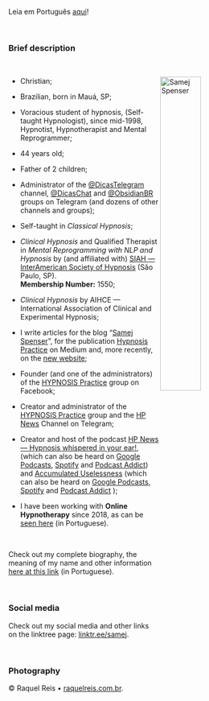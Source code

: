 <!-- ---
title: "About Samej Spenser"
author: "Samej Spenser"
dates:
  - create: "August 09, 2023"
  - modified: "August 10, 2023"
tag: "samej_spenser"
aliases: ["Samej Spenser", "Sobre Samej Spenser"]
abstract: "Breve descrição sobre Samej Spenser."
links:
  - "https://about.me/SamejSpenser"
  - "https://github.com/SamejSpenser/"
  - "https://github.com/SamejSpenser/SamejSpenser/blob/main/README_english.md"
  - "https://gitlab.com/samej/"
  - "https://gitlab.com/samej/samej/-/blob/58e77ba5087871fd95ec47b706902b3584d3187e/README_english.md"
  - "https://teletype.in/@samej/sobre"
breaks: "false"
lang: "pt-BR"
--- -->

<!-- LINK EXTERNO PARA O CSS -->

<link rel="stylesheet" type="text/css" href="stylesheet-geral.css" />

<link rel="stylesheet" type="text/css" href="https://gitlab.com/samej/samej/-/blob/0621508e42a6efa8c9840bbb4270720675c2d023/stylesheet-geral.css" />

<link rel="stylesheet" type="text/css" href="/home/samej/Sync/Obsidian/GERAIS/Gists-Privadas/CSS-geral/stylesheet-geral.css" />

<link rel="stylesheet" type="text/css" href="https://www.dropbox.com/s/7acsnogog4njf2o/stylesheet-geral.css" />

<!-- LINK EXTERNO PARA O CSS NO SMARTPHONE -->

<link rel="stylesheet" type="text/css" href="/storage/emulated/0/Obsidian/.obsidian/snippets/stylesheet-geral.css" />

<!-- ABOUT SAMEJ SPENSER ~ CREATED IN 2022/07/20 ~ UPDATED IN 2023/08/10 -->

Leia em Português [aqui](https://github.com/SamejSpenser/)!

<p>&nbsp;</p>

### Brief description

<p>&nbsp;</p>

<!-- IMAGEM ALINHADA À DIREITA -->

<!-- <span class="dire40" align="right">![Foto de Samej Spenser](https://i.imgur.com/ly42y3j.jpg)
<small>**Foto: ©** Raquel Reis • [raquelreis.com.br](http://raquelreis.com.br/)</small></span> -->

<img height="auto" width="40%" align="right" alt="Samej Spenser" src="https://i.imgur.com/ly42y3j.jpg" style="height: auto; width: 40%; float: right;" /><!-- <br /><small><strong>©</strong> Raquel Reis • <a target="_blank" title="Raquel Reis Fotografia" href="https://raquelreis.com.br/">raquelreis.com.br</a></small> -->

- Christian;

- Brazilian, born in Mauá, SP;

- Voracious student of hypnosis, (Self-taught Hypnologist), since mid-1998, Hypnotist, Hypnotherapist and Mental Reprogrammer;

- 44 years old;

- Father of 2 children;

- Administrator of the [@DicasTelegram](https://DicasTelegram.t.me) channel, [@DicasChat](https://DicasChat.t.me) and [@ObsidianBR](https://ObsidianBR.t.me) groups on Telegram (and dozens of other channels and groups);

- Self-taught in _Classical Hypnosis_;

- _Clinical Hypnosis_ and Qualified Therapist in _Mental Reprogramming with NLP and Hypnosis_ by (and affiliated with) [SIAH — InterAmerican Society of Hypnosis](http://sociedadeinteramericanadehipnose.com/) (São Paulo, SP).  
    **Membership Number:** 1550;

- _Clinical Hypnosis_ by AIHCE — International Association of Clinical and Experimental Hypnosis;

- I write articles for the blog “[Samej Spenser](https://www.samejspenser.com.br/)”, for the publication [Hypnosis Practice](https://medium.com/hipnose-pratica) on Medium and, more recently, on the [new website](https://teletype.in/@samej);

- Founder (and one of the administrators) of the [HYPNOSIS Practice](https://medium.com/hipnose-pratica/venha-fazer-parte-do-grupo-hipnose-pr%C3%A1tica-553f42094c48) group on Facebook;

- Creator and administrator of the [HYPNOSIS Practice](https://medium.com/hipnose-pratica/venha-fazer-parte-do-grupo-hipnose-pr%C3%A1tica-553f42094c48) group and the [HP News](https://t.me/HPnews) Channel on Telegram;

- Creator and host of the podcast [HP News — Hypnosis whispered in your ear!](https://www.hpnews.com.br/), (which can also be heard on [Google Podcasts](https://podcasts.google.com/?feed=aHR0cHM6Ly9mZWVkLm1lZ2Fmb25vLmhvc3QvaHAtbmV3cw%3D%3D), [Spotify](https://open.spotify.com/show/67W05SItb7tV7eWzNWnzh7?si=SQUd0m2pTAaFypmBCViy8Q) and [Podcast Addict](https://podcastaddict.com/?podId=2115346)) and [Accumulated Uselessness](https://podcasters.spotify.com/pod/show/inutilidades) (which can also be heard on [Google Podcasts](https://podcasts.google.com/?feed=aHR0cHM6Ly9hbmNob3IuZm0vcy9lYTA5NDgvcG9kY2FzdC9yc3M%3D), [Spotify](https://open.spotify.com/show/3zm3tqU1fn6qkrJxsKITfq) and [Podcast Addict](https://podcastaddict.com/?podId=2330538) );

- I have been working with **Online Hypnotherapy** since 2018, as can be [seen here](https://teletype.in/@samej/hipnoterapia-online) (in Portuguese).

<p>&nbsp;</p>

Check out my complete biography, the meaning of my name and other information [here at this link](https://teletype.in/@samej/sobre) (in Portuguese).

<p>&nbsp;</p>

### Social media

Check out my social media and other links on the linktree page: [linktr.ee/samej](https://linktr.ee/samej).

<p>&nbsp;</p>

### Photography

© Raquel Reis • [raquelreis.com.br](https://raquelreis.com.br/).

<p>&nbsp;</p>

